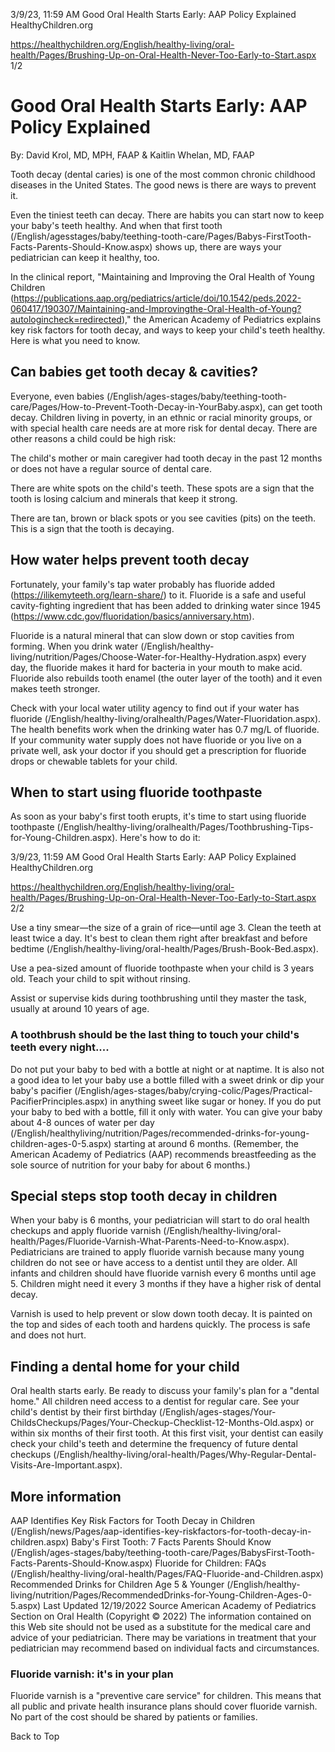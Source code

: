 3/9/23, 11:59 AM Good Oral Health Starts Early: AAP Policy Explained HealthyChildren.org 

https://healthychildren.org/English/healthy-living/oral-health/Pages/Brushing-Up-on-Oral-Health-Never-Too-Early-to-Start.aspx 1/2 

# Good Oral Health Starts Early: AAP Policy Explained 

 By: David Krol, MD, MPH, FAAP & Kaitlin Whelan, MD, FAAP 

 Tooth decay (dental caries) is one of the most common chronic childhood diseases in the United States. The good news is there are ways to prevent it. 

 Even the tiniest teeth can decay. There are habits you can start now to keep your baby's teeth healthy. And when that first tooth (/English/agesstages/baby/teething-tooth-care/Pages/Babys-FirstTooth-Facts-Parents-Should-Know.aspx) shows up, there are ways your pediatrician can keep it healthy, too. 

 In the clinical report, "Maintaining and Improving the Oral Health of Young Children (https://publications.aap.org/pediatrics/article/doi/10.1542/peds.2022-060417/190307/Maintaining-and-Improvingthe-Oral-Health-of-Young?autologincheck=redirected)," the American Academy of Pediatrics explains key risk factors for tooth decay, and ways to keep your child's teeth healthy. Here is what you need to know. 

## Can babies get tooth decay & cavities? 

 Everyone, even babies (/English/ages-stages/baby/teething-tooth-care/Pages/How-to-Prevent-Tooth-Decay-in-YourBaby.aspx), can get tooth decay. Children living in poverty, in an ethnic or racial minority groups, or with special health care needs are at more risk for dental decay. There are other reasons a child could be high risk: 

 The child's mother or main caregiver had tooth decay in the past 12 months or does not have a regular source of dental care. 

 There are white spots on the child's teeth. These spots are a sign that the tooth is losing calcium and minerals that keep it strong. 

 There are tan, brown or black spots or you see cavities (pits) on the teeth. This is a sign that the tooth is decaying. 

## How water helps prevent tooth decay 

 Fortunately, your family's tap water probably has fluoride added (https://ilikemyteeth.org/learn-share/) to it. Fluoride is a safe and useful cavity-fighting ingredient that has been added to drinking water since 1945 (https://www.cdc.gov/fluoridation/basics/anniversary.htm). 

 Fluoride is a natural mineral that can slow down or stop cavities from forming. When you drink water (/English/healthy-living/nutrition/Pages/Choose-Water-for-Healthy-Hydration.aspx) every day, the fluoride makes it hard for bacteria in your mouth to make acid. Fluoride also rebuilds tooth enamel (the outer layer of the tooth) and it even makes teeth stronger. 

 Check with your local water utility agency to find out if your water has fluoride (/English/healthy-living/oralhealth/Pages/Water-Fluoridation.aspx). The health benefits work when the drinking water has 0.7 mg/L of fluoride. If your community water supply does not have fluoride or you live on a private well, ask your doctor if you should get a prescription for fluoride drops or chewable tablets for your child. 

## When to start using fluoride toothpaste 

 As soon as your baby's first tooth erupts, it's time to start using fluoride toothpaste (/English/healthy-living/oralhealth/Pages/Toothbrushing-Tips-for-Young-Children.aspx). Here's how to do it: 


3/9/23, 11:59 AM Good Oral Health Starts Early: AAP Policy Explained HealthyChildren.org 

https://healthychildren.org/English/healthy-living/oral-health/Pages/Brushing-Up-on-Oral-Health-Never-Too-Early-to-Start.aspx 2/2 

 Use a tiny smear—the size of a grain of rice—until age 3. Clean the teeth at least twice a day. It's best to clean them right after breakfast and before bedtime (/English/healthy-living/oral-health/Pages/Brush-Book-Bed.aspx). 

 Use a pea-sized amount of fluoride toothpaste when your child is 3 years old. Teach your child to spit without rinsing. 

 Assist or supervise kids during toothbrushing until they master the task, usually at around 10 years of age. 

### A toothbrush should be the last thing to touch your child's teeth every night.... 

 Do not put your baby to bed with a bottle at night or at naptime. It is also not a good idea to let your baby use a bottle filled with a sweet drink or dip your baby's pacifier (/English/ages-stages/baby/crying-colic/Pages/Practical-PacifierPrinciples.aspx) in anything sweet like sugar or honey. If you do put your baby to bed with a bottle, fill it only with water. You can give your baby about 4-8 ounces of water per day (/English/healthyliving/nutrition/Pages/recommended-drinks-for-young-children-ages-0-5.aspx) starting at around 6 months. (Remember, the American Academy of Pediatrics (AAP) recommends breastfeeding as the sole source of nutrition for your baby for about 6 months.) 

## Special steps stop tooth decay in children 

 When your baby is 6 months, your pediatrician will start to do oral health checkups and apply fluoride varnish (/English/healthy-living/oral-health/Pages/Fluoride-Varnish-What-Parents-Need-to-Know.aspx). Pediatricians are trained to apply fluoride varnish because many young children do not see or have access to a dentist until they are older. All infants and children should have fluoride varnish every 6 months until age 5. Children might need it every 3 months if they have a higher risk of dental decay. 

 Varnish is used to help prevent or slow down tooth decay. It is painted on the top and sides of each tooth and hardens quickly. The process is safe and does not hurt. 

## Finding a dental home for your child 

 Oral health starts early. Be ready to discuss your family's plan for a "dental home." All children need access to a dentist for regular care. See your child's dentist by their first birthday (/English/ages-stages/Your-ChildsCheckups/Pages/Your-Checkup-Checklist-12-Months-Old.aspx) or within six months of their first tooth. At this first visit, your dentist can easily check your child's teeth and determine the frequency of future dental checkups (/English/healthy-living/oral-health/Pages/Why-Regular-Dental-Visits-Are-Important.aspx). 

## More information 

 AAP Identifies Key Risk Factors for Tooth Decay in Children (/English/news/Pages/aap-identifies-key-riskfactors-for-tooth-decay-in-children.aspx) Baby's First Tooth: 7 Facts Parents Should Know (/English/ages-stages/baby/teething-tooth-care/Pages/BabysFirst-Tooth-Facts-Parents-Should-Know.aspx) Fluoride for Children: FAQs (/English/healthy-living/oral-health/Pages/FAQ-Fluoride-and-Children.aspx) Recommended Drinks for Children Age 5 & Younger (/English/healthy-living/nutrition/Pages/RecommendedDrinks-for-Young-Children-Ages-0-5.aspx) Last Updated 12/19/2022 Source American Academy of Pediatrics Section on Oral Health (Copyright © 2022) The information contained on this Web site should not be used as a substitute for the medical care and advice of your pediatrician. There may be variations in treatment that your pediatrician may recommend based on individual facts and circumstances. 

### Fluoride varnish: it's in your plan 

 Fluoride varnish is a "preventive care service" for children. This means that all public and private health insurance plans should cover fluoride varnish. No part of the cost should be shared by patients or families. 

 Back to Top 


